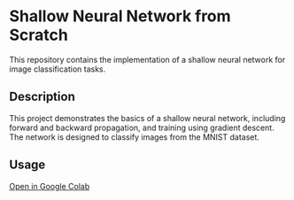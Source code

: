 # Shallow Neural Network from Scratch

This repository contains the implementation of a shallow neural network for image classification tasks.

## Description

This project demonstrates the basics of a shallow neural network, including forward and backward propagation, and training using gradient descent. The network is designed to classify images from the MNIST dataset.

## Usage

[Open in Google Colab](https://colab.research.google.com/drive/1dEV6QiC2-cU_XMhsX85BaqBqX4Q-Z3I9?usp=sharing)

